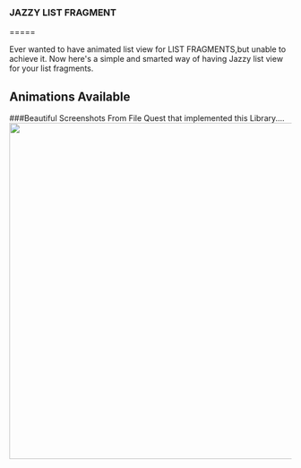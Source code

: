 ### JAZZY LIST FRAGMENT
=====

Ever wanted to have animated list view for LIST FRAGMENTS,but unable to achieve it.
Now here's a simple and smarted way of having Jazzy list view for your list fragments.

Animations Available
--------

###Beautiful Screenshots From File Quest that implemented this Library.... 
<img src="http://s9.postimg.org/exkfopq8f/Untitled.png" width="720px" height="600px"/>

